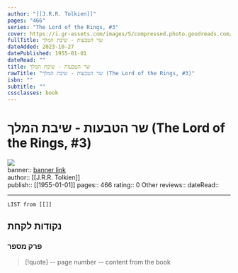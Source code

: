 ```yaml
---
author: "[[J.R.R. Tolkien]]"
pages: "466"
series: "The Lord of the Rings, #3"
cover: https://i.gr-assets.com/images/S/compressed.photo.goodreads.com/books/1348911501l/16052833.jpg
fullTitle: שר הטבעות - שיבת המלך
dateAdded: 2023-10-27
datePublished: 1955-01-01
dateRead: ""
title: שר הטבעות - שיבת המלך
rawTitle: "שר הטבעות - שיבת המלך (The Lord of the Rings, #3)"
isbn: ""
subtitle: ""
cssclasses: book
---
```

# שר הטבעות - שיבת המלך (The Lord of the Rings, #3)

![](https:&#x2F;&#x2F;i.gr-assets.com&#x2F;images&#x2F;S&#x2F;compressed.photo.goodreads.com&#x2F;books&#x2F;1348911501l&#x2F;16052833.jpg)  
banner:: [banner link](https:&#x2F;&#x2F;i.gr-assets.com&#x2F;images&#x2F;S&#x2F;compressed.photo.goodreads.com&#x2F;books&#x2F;1348911501l&#x2F;16052833.jpg)  
author:: [[J.R.R. Tolkien]]  
publish:: [[1955-01-01]]
pages:: 466
rating:: 0 
Other reviews:: 
dateRead:: 

<hr  style="clear:both"/>



```dataview
LIST from [[]]
```

## נקודות לקחת 

### פרק מספר
> [!quote] -- page number -- 
>  content from the book




```
